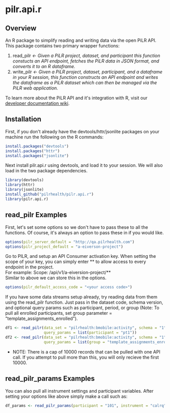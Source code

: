 pilr.api.r
==============

## Overview

An R package to simplify reading and writing data via the open PiLR API. This package contains two primary wrapper functions:  

1) read_pilr _&larr; Given a PiLR project, dataset, and participant this function constucts an API endpoint, fetches the PiLR data in JSON format, and converts it to an R dataframe._  
2) write_pilr _&larr; Given a PiLR project, dataset, participant, and a dataframe in your R session, this function constructs an API endpoint and writes the dataframe as a PiLR dataset which can then be managed via the PiLR web application._  

To learn more about the PiLR API and it's integration with R, visit our [developer documentation wiki](https://github.com/pilrhealth/developer/wiki).

## Installation

First, if you don't already have the devtools/httr/jsonlite packages on your machine run the following on the R commands:

````r
install.packages("devtools")
install.packages("httr")
install.packages("jsonlite")
````

Next install pilr.api.r using devtools, and load it to your session.
We will also load in the two package dependencies.

````r
library(devtools)
library(httr)
library(jsonlite)
install_github("pilrhealth/pilr.api.r")
library(pilr.api.r)
````

## read_pilr Examples

First, let's set some options so we don't have to pass these to all
the functions. Of course, it's always an option to pass these in if you would like. 

 ````r
options(pilr_server_default = "http://qa.pilrhealth.com")
options(pilr_project_default = "a-eiverson-project")
````

Go to PILR, and setup an API Consumer activation key. When setting the scope
of your key, you can simply enter ** to allow access to every endpoint in the project.  
For example: Scope: /api/v1/a-eiversion-project/**  
Similar to above we can store this in the options.

````r
options(pilr_default_access_code = "<your access code>")
````

If you have some data streams setup already, try reading data from
them using the read_pilr function. Just pass in the dataset code,
schema version, and optional query params such as participant, period, or
group (Note: To pull all enrolled participants, set group parameter = "template_assignments_enrolled").

````r
df1 <- read_pilr(data_set = "pilrhealth:bmobile:activity", schema = "1", 
                 query_params = list(participant = "pt1"))
df2 <- read_pilr(data_set = "pilrhealth:bmobile:activity", schema = "1", 
                 query_params = list(group = "template_assignments_enrolled"))
````

- NOTE: There is a cap of 10000 records that can be pulled with one API call. If you attempt to pull more than this, you will only recieve the first 10000.

## read_pilr_params Examples

You can also pull all instrument settings and participant variables. After setting your options like above simply make a call such as:

````r
df_params <- read_pilr_params(participant = "101", instrument = "calrq", period = "active_period")
````
